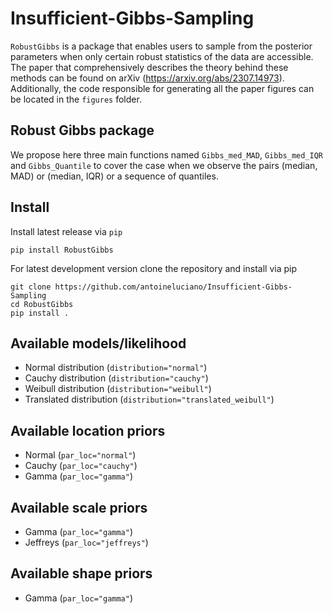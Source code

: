 # Insufficient-Gibbs-Sampling


`RobustGibbs` is a package that enables users to sample from the posterior parameters when only certain robust statistics of the data are accessible. The paper that comprehensively describes the theory behind these methods can be found on arXiv (https://arxiv.org/abs/2307.14973). Additionally, the code responsible for generating all the paper figures can be located in the `figures` folder.

## Robust Gibbs package

We propose here three main functions named `Gibbs_med_MAD`, `Gibbs_med_IQR` and `Gibbs_Quantile` to cover the case when we observe the pairs (median, MAD) or (median, IQR) or a sequence of quantiles. 

## Install

Install latest release via `pip`

```shell
pip install RobustGibbs
```

For latest development version clone the repository and install via pip

```shell
git clone https://github.com/antoineluciano/Insufficient-Gibbs-Sampling
cd RobustGibbs
pip install .
```

## Available models/likelihood
* Normal distribution (`distribution="normal"`)
* Cauchy distribution (`distribution="cauchy"`)
* Weibull distribution (`distribution="weibull"`)
* Translated distribution (`distribution="translated_weibull"`)

## Available location priors
* Normal (`par_loc="normal"`)
* Cauchy (`par_loc="cauchy"`)
* Gamma (`par_loc="gamma"`)
## Available scale priors
* Gamma (`par_loc="gamma"`)
* Jeffreys (`par_loc="jeffreys"`)
## Available shape priors
* Gamma (`par_loc="gamma"`)


